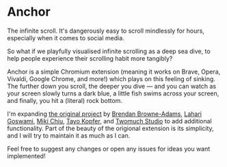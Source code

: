 # Anchor

The infinite scroll. It's dangerously easy to scroll mindlessly for hours, especially when it comes to social media.
 
So what if we playfully visualised infinite scrolling as a deep sea dive, to help people experience their scrolling habit more tangibly?
 
Anchor is a simple Chromium extension (meaning it works on Brave, Opera, Vivaldi, Google Chrome, and more!) which plays on this feeling of sinking. The further down you scroll, the deeper you dive — and you can watch as your screen slowly turns a dark blue, a little fish swims across your screen, and finally, you hit a (literal) rock bottom.
 
I'm expanding [the original project](https://experiments.withgoogle.com/anchor) by [Brendan Browne-Adams](https://www.brendanbrownedesigns.com/), [Lahari Goswami](https://laharigoswami.cargo.site), [Miki Chiu](https://www.mikichiu.com), [Tayo Kopfer](https://tayo.co.za), and [Twomuch Studio](https://twomuch.studio) to add additional functionality. Part of the beauty of the origional extension is its simplicity, and I will try to maintain it as much as I can.

Feel free to suggest any changes or open any issues for ideas you want implemented!
